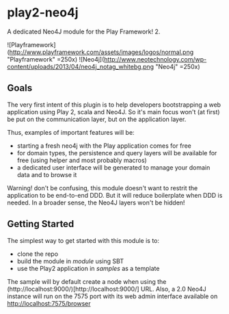 play2-neo4j
===========
A dedicated Neo4J module for the Play Framework! 2.

![Playframework](http://www.playframework.com/assets/images/logos/normal.png "Playframework" =250x)
![Neo4j](http://www.neotechnology.com/wp-content/uploads/2013/04/neo4j_notag_whitebg.png "Neo4j" =250x)

Goals
-----
The very first intent of this plugin is to help developers bootstrapping a web application using Play 2, scala and Neo4J. So it's main focus won't (at first) be put on the communication layer, but on the application layer.

Thus, examples of important features will be:

* starting a fresh neo4j with the Play application comes for free
* for domain types, the persistence and query layers will be available for free (using helper and most probably macros)
* a dedicated user interface will be generated to manage your domain data and to browse it

Warning! don't be confusing, this module doesn't want to restrit the application to be end-to-end DDD. But it will reduce boilerplate when DDD is needed. In a broader sense, the Neo4J layers won't be hidden!

Getting Started
---------------
The simplest way to get started with this module is to:

- clone the repo
- build the module in *module* using SBT
- use the Play2 application in *samples* as a template

The sample will by default create a node when using the (http://localhost:9000/)[http://localhost:9000/] URL. Also, a 2.0 Neo4J instance will run on the 7575 port with its web admin interface available on [http://localhost:7575/browser](http://localhost:7575/browser)
